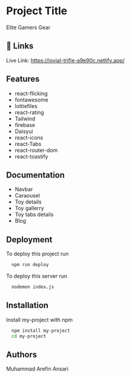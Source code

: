 
# Project Title

Elite Gamers Gear


## 🔗 Links
Live Link: https://jovial-trifle-a9e90c.netlify.app/


## Features

- react-flicking
- fontawesome
- lottiefiles
- react-rating
- Tailwind
- firebase
- Daisyui
- react-icons
- react-Tabs
- react-router-dom
- react-toastify

## Documentation

- Navbar
- Caraousel
- Toy details
- Toy gallerry
- Toy tabs details
- Blog


## Deployment

To deploy this project run

```bash
  npm run deploy
```

To deploy this server run


```bash
  nodemon index.js
```
## Installation

Install my-project with npm

```bash
  npm install my-project
  cd my-project
```
    
## Authors



Muhammad Arefin Ansari